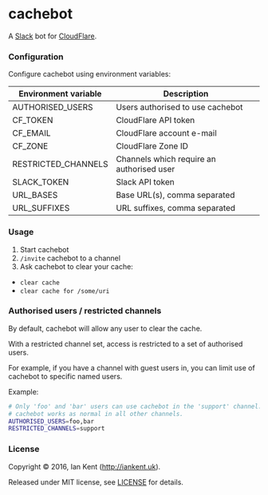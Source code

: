 cachebot
========

A [Slack](https://slack.com/) bot for [CloudFlare](https://www.cloudflare.com/).

### Configuration

Configure cachebot using environment variables:

| Environment variable | Description
| -------------------- | -----------
| AUTHORISED_USERS     | Users authorised to use cachebot
| CF_TOKEN             | CloudFlare API token
| CF_EMAIL             | CloudFlare account e-mail
| CF_ZONE              | CloudFlare Zone ID
| RESTRICTED_CHANNELS  | Channels which require an authorised user
| SLACK_TOKEN          | Slack API token
| URL_BASES            | Base URL(s), comma separated
| URL_SUFFIXES         | URL suffixes, comma separated

### Usage

1. Start cachebot
2. `/invite` cachebot to a channel
3. Ask cachebot to clear your cache:
  - `clear cache`
  - `clear cache for /some/uri`

### Authorised users / restricted channels

By default, cachebot will allow any user to clear the cache.

With a restricted channel set, access is restricted to a set of authorised users.

For example, if you have a channel with guest users in, you can limit use of
cachebot to specific named users.

Example:

```bash
# Only 'foo' and 'bar' users can use cachebot in the 'support' channel.
# cachebot works as normal in all other channels.
AUTHORISED_USERS=foo,bar
RESTRICTED_CHANNELS=support
```

### License

Copyright ©‎ 2016, Ian Kent (http://iankent.uk).

Released under MIT license, see [LICENSE](LICENSE.md) for details.
